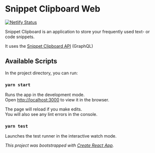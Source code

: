 # Snippet Clipboard Web

[![Netlify Status](https://api.netlify.com/api/v1/badges/ab978a38-0f13-4ca4-89e4-52d57e2a8b0d/deploy-status)](https://app.netlify.com/sites/snippet-clipboard/deploys)

Snippet Clipboard is an application to store your frequently used text- or code snippets.

It uses the [Snippet Clipboard API](https://github.com/AndreasFurster/snippet-clipboard-api) (GraphQL)

## Available Scripts

In the project directory, you can run:

### `yarn start`

Runs the app in the development mode.  
Open [http://localhost:3000](http://localhost:3000) to view it in the browser.

The page will reload if you make edits.  
You will also see any lint errors in the console.

### `yarn test`

Launches the test runner in the interactive watch mode.<br />


_This project was bootstrapped with [Create React App](https://github.com/facebook/create-react-app)._
